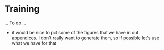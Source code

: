 # Training

... To do ...

* it would be nice to put some of the figures that we have in out appendices. I don't really want to generate them, so if possible let's use what we have for that